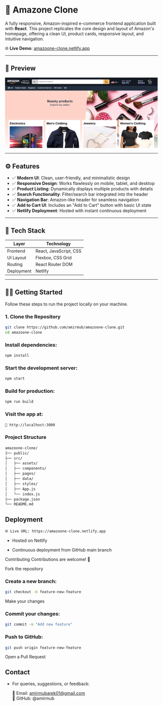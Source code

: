 
# 🛒 Amazone Clone

A fully responsive, Amazon-inspired e-commerce frontend application built with **React**. This project replicates the core design and layout of Amazon's homepage, offering a clean UI, product cards, responsive layout, and intuitive navigation.

🌐 **Live Demo**: [amazoone-clone.netlify.app](https://amazoone-clone.netlify.app)

---

## 📸 Preview

![Preview](./client/public/screenshots/preview.png)

---

## ⚙️ Features

- ✅ **Modern UI**: Clean, user-friendly, and minimalistic design
- ✅ **Responsive Design**: Works flawlessly on mobile, tablet, and desktop
- ✅ **Product Listing**: Dynamically displays multiple products with details
- ✅ **Search Functionality**: Filter/search bar integrated into the header
- ✅ **Navigation Bar**: Amazon-like header for seamless navigation
- ✅ **Add to Cart UI**: Includes an "Add to Cart" button with basic UI state
- ✅ **Netlify Deployment**: Hosted with instant continuous deployment

---

## 🚀 Tech Stack

| Layer      | Technology              |
|------------|--------------------------|
| Frontend   | React, JavaScript, CSS   |
| UI Layout  | Flexbox, CSS Grid        |
| Routing    | React Router DOM         |
| Deployment | Netlify                  |

---

## 🧑‍💻 Getting Started

Follow these steps to run the project locally on your machine.

### 1. Clone the Repository

```bash
git clone https://github.com/amirmub/amazoone-clone.git
cd amazoone-clone
```


### Install dependencies:
```bash
npm install
```
### Start the development server:

```bash
npm start
```

### Build for production:

```bash
npm run build
```
### Visit the app at:
```bash
📍 http://localhost:3000
```

### Project Structure
```bash
amazoone-clone/
├── public/
├── src/
│   ├── assets/
│   ├── components/
│   ├── pages/
│   ├── data/
│   ├── styles/
│   ├── App.js
│   └── index.js
├── package.json
└── README.md
```
## Deployment
```bash
🌐 Live URL: https://amazoone-clone.netlify.app
```

- Hosted on Netlify

- Continuous deployment from GitHub main branch

Contributing
Contributions are welcome! 🚀

Fork the repository

### Create a new branch:
```bash
git checkout -b feature-new-feature
```
Make your changes

### Commit your changes:

```bash
git commit -m "Add new feature"
```
### Push to GitHub:
```bash
git push origin feature-new-feature
```
Open a Pull Request

## Contact
- For queries, suggestions, or feedback:

  📧 Email: amirmubarek01@gmail.com <br>
 📌 GitHub: @amirmub

